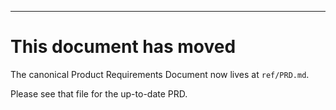---

# This document has moved

The canonical Product Requirements Document now lives at `ref/PRD.md`.

Please see that file for the up-to-date PRD.